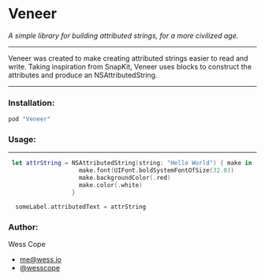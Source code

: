 # Veneer

_A simple library for building attributed strings, for a more civilized age._

---

Veneer was created to make creating attributed strings easier to read and write. Taking inspiration from SnapKit, Veneer uses blocks to construct the attributes and produce an NSAttributedString.

---


### Installation:
```ruby
pod "Veneer"
```


### Usage:
---
```swift
 let attrString = NSAttributedString(string: "Hello World") { make in
                    make.font(UIFont.boldSystemFontOfSize(32.0))
                    make.backgroundColor(.red)
                    make.color(.white)
                  }

  someLabel.attributedText = attrString

```

### Author:
Wess Cope
- me@wess.io
- [@wesscope](https://twitter.com/wesscope)
